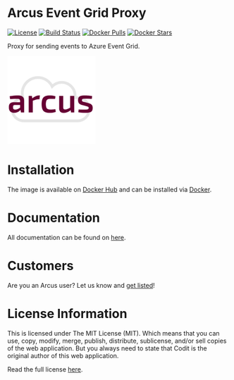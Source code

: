 # Arcus Event Grid Proxy
[![License](https://img.shields.io/github/license/mashape/apistatus.svg?style=flat-square)](./LICENSE)
[![Build Status](https://dev.azure.com/codit/Arcus/_apis/build/status/Commit%20builds/CI%20-%20Arcus.EventGrid.Proxy?branchName=master)](https://dev.azure.com/codit/Arcus/_build/latest?definitionId=738&branchName=master)
[![Docker Pulls](https://img.shields.io/docker/pulls/arcusazure/arcus-event-grid-proxy.svg?style=flat-square)](https://hub.docker.com/r/arcusazure/arcus-event-grid-proxy/) 
[![Docker Stars](https://img.shields.io/docker/stars/arcusazure/arcus-event-grid-proxy.svg?style=flat-square)](https://hub.docker.com/r/arcusazure/arcus-event-grid-proxy/)



Proxy for sending events to Azure Event Grid.

![Arcus](https://raw.githubusercontent.com/arcus-azure/arcus/master/media/arcus.png)

# Installation
The image is available on [Docker Hub](https://hub.docker.com/r/arcusazure/arcus-event-grid-proxy) and can be installed via [Docker](https://eventgrid-proxy.arcus-azure.net/#installation).

# Documentation
All documentation can be found on [here](https://eventgrid-proxy.arcus-azure.net/).

# Customers
Are you an Arcus user? Let us know and [get listed](https://bit.ly/become-a-listed-arcus-user)!

# License Information
This is licensed under The MIT License (MIT). Which means that you can use, copy, modify, merge, publish, distribute, sublicense, and/or sell copies of the web application. But you always need to state that Codit is the original author of this web application.

Read the full license [here](https://github.com/arcus-azure/arcus.eventgrid.proxy/blob/master/LICENSE).
